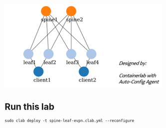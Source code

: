 ![plot](spine-leaf-evpn-clab.png)

# Run this lab
```
sudo clab deploy -t spine-leaf-evpn.clab.yml --reconfigure
```
